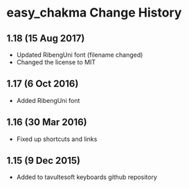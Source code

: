 easy_chakma Change History
============================

1.18 (15 Aug 2017)
------------------
* Updated RibengUni font (filename changed)
* Changed the license to MIT

1.17 (6 Oct 2016)
-----------------
* Added RibengUni font

1.16 (30 Mar 2016)
------------------
* Fixed up shortcuts and links

1.15 (9 Dec 2015)
-----------------
* Added to tavultesoft keyboards github repository
